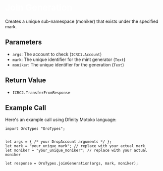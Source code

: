# <span style="color: #ffffff;">Join Generation</span>

Creates a unique sub-namespace (moniker) that exists under the specified mark.

## Parameters

- `args`: The account to check (`ICRC1.Account`)
- `mark`: The unique identifier for the mint generator (`Text`)
- `moniker`: The unique identifier for the generation (`Text`)

## Return Value

- `ICRC2.TransferFromResponse`

## Example Call

Here's an example call using Dfinity Motoko language:

```motoko
import OroTypes "OroTypes";


let args = { /* your DropAccount arguments */ };
let mark = "your_unique_mark"; // replace with your actual mark
let moniker = "your_unique_moniker"; // replace with your actual moniker

let response = OroTypes.joinGeneration(args, mark, moniker);


```
